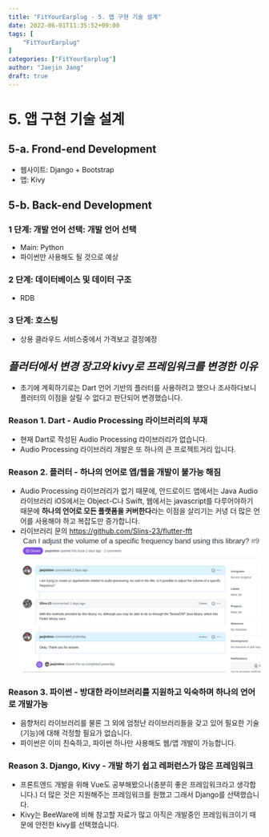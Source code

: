 ```yaml
---
title: "FitYourEarplug - 5. 앱 구현 기술 설계"
date: 2022-06-01T11:35:52+09:00
tags: [
	"FitYourEarplug"
]
categories: ["FitYourEarplug"]
author: "Jaejin Jang"
draft: true
---
```


# 5. 앱 구현 기술 설계
## 5-a. Frond-end Development
 - 웹사이트: Django + Bootstrap
 - 앱: Kivy
## 5-b. Back-end Development
### 1 단계: 개발 언어 선택: 개발 언어 선택
  - Main: Python
  - 파이썬만 사용해도 될 것으로 예상
### 2 단계: 데이터베이스 및 데이터 구조
  - RDB 
### 3 단계: 호스팅
  - 상용 클라우드 서비스중에서 가격보고 결정예정
## _플러터에서 변경 장고와 kivy로 프레임워크를 변경한 이유_
- 초기에 계획하기로는 Dart 언어 기반의 플러터를 사용하려고 했으나 조사하다보니 플러터의 이점을 살릴 수 없다고 판단되어 변경했습니다.
### Reason 1. Dart - Audio Processing 라이브러리의 부재
- 현재 Dart로 작성된 Audio Processing 라이브러리가 없습니다.
- Audio Processing 라이브러리 개발은 또 하나의 큰 프로젝트거리 입니다.
### Reason 2. 플러터 - 하나의 언어로 앱/웹을 개발이 불가능 해짐
- Audio Processing 라이브러리가 없기 때문에, 안드로이드 앱에서는 Java Audio 라이브러리 iOS에서는 Object-C나 Swift, 웹에서는 javascript를 다루어야하기 때문에 **하나의 언어로 모든 플랫폼을 커버한다**라는 이점을 살리기는 커녕 더 많은 언어를 사용해야 하고 복잡도만 증가합니다.
- 라이브러리 문의 https://github.com/Slins-23/flutter-fft
![related issue](/20220601_1.png "related issue")
### Reason 3. 파이썬 - 방대한 라이브러리를 지원하고 익숙하며 하나의 언어로 개발가능
- 음향처리 라이브러리를 물론 그 외에 엄청난 라이브러리들을 갖고 있어 필요한 기술(기능)에 대해 걱정할 필요가 없습니다.
- 파이썬은 이미 친숙하고, 파이썬 하나만 사용해도 웹/앱 개발이 가능합니다.
### Reason 3. Django, Kivy - 개발 하기 쉽고 레퍼런스가 많은 프레임워크
- 프론트엔드 개발을 위해 Vue도 공부해봤으나(충분히 좋은 프레임워크라고 생각합니다.) 더 많은 것은 지원해주는 프레임워크를 원했고 그래서 Django를 선택했습니다.
- Kivy는 BeeWare에 비해 참고할 자료가 많고 아직은 개발중인 프레임워크이기 때문에 안전한 kivy를 선택했습니다.